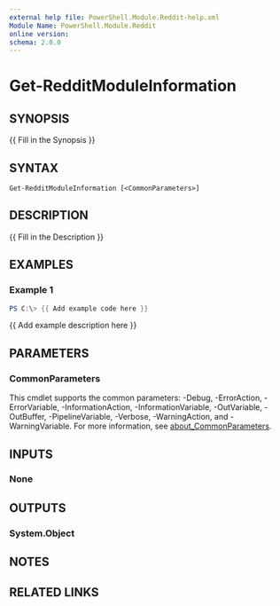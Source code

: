 ```yaml
---
external help file: PowerShell.Module.Reddit-help.xml
Module Name: PowerShell.Module.Reddit
online version:
schema: 2.0.0
---
```


# Get-RedditModuleInformation

## SYNOPSIS
{{ Fill in the Synopsis }}

## SYNTAX

```
Get-RedditModuleInformation [<CommonParameters>]
```

## DESCRIPTION
{{ Fill in the Description }}

## EXAMPLES

### Example 1
```powershell
PS C:\> {{ Add example code here }}
```

{{ Add example description here }}

## PARAMETERS

### CommonParameters
This cmdlet supports the common parameters: -Debug, -ErrorAction, -ErrorVariable, -InformationAction, -InformationVariable, -OutVariable, -OutBuffer, -PipelineVariable, -Verbose, -WarningAction, and -WarningVariable. For more information, see [about_CommonParameters](http://go.microsoft.com/fwlink/?LinkID=113216).

## INPUTS

### None

## OUTPUTS

### System.Object
## NOTES

## RELATED LINKS
